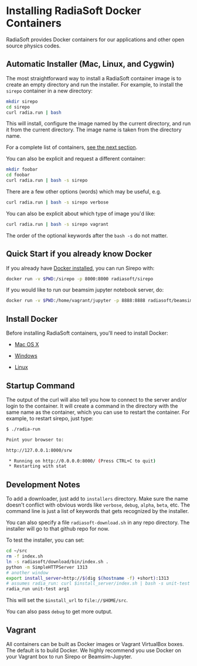 # Installing RadiaSoft Docker Containers

RadiaSoft provides Docker containers for our applications
and other open source physics codes.

## Automatic Installer (Mac, Linux, and Cygwin)

The most straightforward way to install a RadiaSoft container image is
to create an empty directory and run the installer. For example, to
install the `sirepo` container in a new directory:

```sh
mkdir sirepo
cd sirepo
curl radia.run | bash
```

This will install, configure the image named by the current
directory, and run it from the current directory. The image name
is taken from the directory name.

For a complete list of containers, [see the next section](#containers).

You can also be explicit and request a different container:

```sh
mkdir foobar
cd foobar
curl radia.run | bash -s sirepo
```

There are a few other options (words) which may be useful, e.g.

```sh
curl radia.run | bash -s sirepo verbose
```

You can also be explicit about which type of image you'd like:

```sh
curl radia.run | bash -s sirepo vagrant
```

The order of the optional keywords after the `bash -s` do not matter.

## Quick Start if you already know Docker

If you already have [Docker installed](#requirements), you can run Sirepo with:

```sh
docker run -v $PWD:/sirepo -p 8000:8000 radiasoft/sirepo
```

If you would like to run our beamsim jupyter notebook server, do:

```sh
docker run -v $PWD:/home/vagrant/jupyter -p 8888:8888 radiasoft/beamsim-jupyter
```

## Install Docker

Before installing RadiaSoft containers, you'll need to install Docker:

* [Mac OS X](https://docs.docker.com/docker-for-mac/install/)

* [Windows](https://docs.docker.com/docker-for-windows/install/)

* [Linux](https://docs.docker.com/engine/installation/#/on-linux)

## Startup Command

The output of the curl will also tell you how to connect to the server
and/or login to the container. It will create a command in the directory
with the same name as the container, which you can use to restart the
container. For example, to restart sirepo, just type:

```sh
$ ./radia-run

Point your browser to:

http://127.0.0.1:8000/srw

 * Running on http://0.0.0.0:8000/ (Press CTRL+C to quit)
 * Restarting with stat
```

## Development Notes

To add a downloader, just add to `installers` directory. Make
sure the name doesn't conflict with obvious words like `verbose`,
`debug`, `alpha`, `beta`, etc. The command line is just a list
of keywords that gets recognized by the installer.

You can also specify a file `radiasoft-download.sh` in any repo
directory. The installer will go to that github repo for now.

To test the installer, you can set:

```sh
cd ~/src
rm -f index.sh
ln -s radiasoft/download/bin/index.sh .
python -m SimpleHTTPServer 1313
# another window
export install_server=http://$(dig $(hostname -f) +short):1313
# assumes radia_run: curl $install_server/index.sh | bash -s unit-test arg1
radia_run unit-test arg1
```

This will set the `$install_url` to `file://$HOME/src`.

You can also pass `debug` to get more output.

## Vagrant

All containers can be built as Docker images or Vagrant VirtualBox boxes. The
default is to build Docker. We highly recommend you use Docker on your
Vagrant box to run Sirepo or Beamsim-Jupyter.
